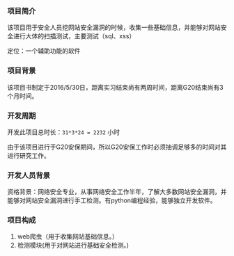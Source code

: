 ### 项目简介

该项目用于安全人员挖网站安全漏洞的时候，收集一些基础信息，并能够对网站安全进行大体的扫描测试，主要测试（sql、xss）

定位：一个辅助功能的软件

### 项目背景

该项目书制定于2016/5/30日，距离实习结束尚有两周时间，距离G20结束尚有3个月时间。

### 开发周期

开发此项目总时长：`31*3*24 = 2232` 小时

由于该项目进行于G20安保期间，所以G20安保工作时必须抽调足够多的时间对其进行研究工作。

### 开发人员背景

资格背景：网络安全专业，从事网络安全工作半年，了解大多数网站安全漏洞，并能够对网站安全漏洞进行手工检测。有python编程经验，能够独立开发软件。

### 项目构成

1. web爬虫（用于收集网站基础信息。）
2. 检测模块(用于对网站进行基础安全检测。)